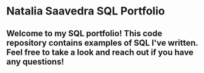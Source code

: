# Natalia Saavedra SQL Portfolio

## Welcome to my SQL portfolio! This code repository contains examples of SQL I've written. Feel free to take a look and reach out if you have any questions!
